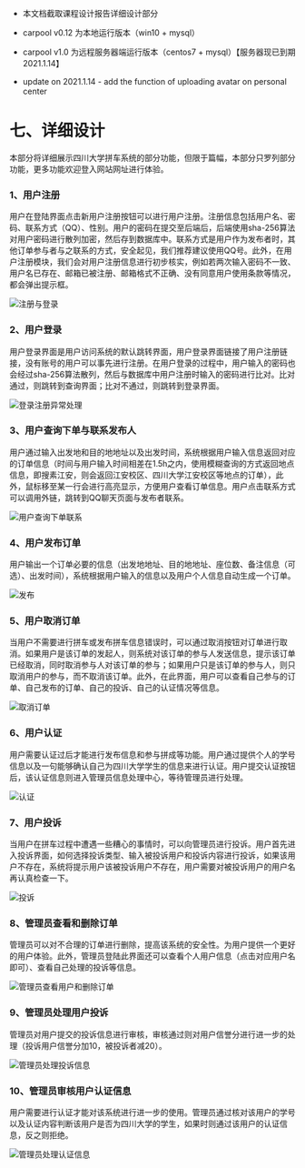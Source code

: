 * 本文档截取课程设计报告详细设计部分
* carpool v0.12 为本地运行版本（win10 + mysql）
* carpool v1.0 为远程服务器端运行版本（centos7 + mysql）【服务器现已到期2021.1.14】

* update on 2021.1.14 - add the function of uploading avatar on personal center



# 七、详细设计

本部分将详细展示四川大学拼车系统的部分功能，但限于篇幅，本部分只罗列部分功能，更多功能欢迎登入网站网址进行体验。

### 1、用户注册

用户在登陆界面点击新用户注册按钮可以进行用户注册。注册信息包括用户名、密码、联系方式（QQ）、性别。用户的密码在提交至后端后，后端使用sha-256算法对用户密码进行散列加密，然后存到数据库中。联系方式是用户作为发布者时，其他订单参与者与之联系的方式，安全起见，我们推荐建议使用QQ号。此外，在用户注册模块，我们会对用户注册信息进行初步核实，例如若两次输入密码不一致、用户名已存在、邮箱已被注册、邮箱格式不正确、没有同意用户使用条款等情况，都会弹出提示框。

![注册与登录](功能演示/注册与登录.gif)

### 2、用户登录

 用户登录界面是用户访问系统的默认跳转界面，用户登录界面链接了用户注册链接，没有账号的用户可以事先进行注册。在用户登录的过程中，用户输入的密码也会经过sha-256算法散列，然后与数据库中用户注册时输入的密码进行比对。比对通过，则跳转到查询界面；比对不通过，则跳转到登录界面。

![登录注册异常处理](功能演示/登录注册异常处理.gif)

 

### 3、用户查询下单与联系发布人

用户通过输入出发地和目的地地址以及出发时间，系统根据用户输入信息返回对应的订单信息（时间与用户输入时间相差在1.5h之内，使用模糊查询的方式返回地点信息，即搜素江安，则会返回江安校区、四川大学江安校区等地点的订单），此外，鼠标移至某一行会进行高亮显示，方便用户查看订单信息。用户点击联系方式可以调用外链，跳转到QQ聊天页面与发布者联系。

![用户查询下单联系](功能演示/用户查询下单联系.gif)

### 4、用户发布订单

用户输出一个订单必要的信息（出发地地址、目的地地址、座位数、备注信息（可选）、出发时间），系统根据用户输入的信息以及用户个人信息自动生成一个订单。

![发布](功能演示/发布.gif)

 

### 5、用户取消订单

当用户不需要进行拼车或发布拼车信息错误时，可以通过取消按钮对订单进行取消。如果用户是该订单的发起人，则系统对该订单的参与人发送信息，提示该订单已经取消，同时取消参与人对该订单的参与；如果用户只是该订单的参与人，则只取消用户的参与，而不取消该订单。此外，在此界面，用户可以查看自己参与的订单、自己发布的订单、自己的投诉、自己的认证情况等信息。

![取消订单](功能演示/取消订单.gif)

### 6、用户认证

  用户需要认证过后才能进行发布信息和参与拼成等功能。用户通过提供个人的学号信息以及一句能够确认自己为四川大学学生的信息来进行认证。用户提交认证按钮后，该认证信息则进入管理员信息处理中心，等待管理员进行处理。

![认证](功能演示/认证.gif)

### 7、用户投诉

当用户在拼车过程中遭遇一些糟心的事情时，可以向管理员进行投诉。用户首先进入投诉界面，如何选择投诉类型、输入被投诉用户和投诉内容进行投诉，如果该用户不存在，系统将提示用户该被投诉用户不存在，用户需要对被投诉用户的用户名再认真检查一下。

![投诉](功能演示/投诉.gif)

 

### 8、管理员查看和删除订单

  管理员可以对不合理的订单进行删除，提高该系统的安全性。为用户提供一个更好的用户体验。此外，管理员登陆此界面还可以查看个人用户信息（点击对应用户名即可）、查看自己处理的投诉等信息。

![管理员查看用户和删除订单](功能演示/管理员查看用户和删除订单.gif)

 

### 9、管理员处理用户投诉

  管理员对用户提交的投诉信息进行审核，审核通过则对用户信誉分进行进一步的处理（投诉用户信誉分加10，被投诉者减20）。

![管理员处理投诉信息](功能演示/管理员处理投诉信息.gif)

 

### 10、管理员审核用户认证信息

用户需要进行认证才能对该系统进行进一步的使用。管理员通过核对该用户的学号以及认证内容判断该用户是否为四川大学的学生，如果时则通过该用户的认证信息，反之则拒绝。

![管理员处理认证信息](功能演示/管理员处理认证信息.gif)